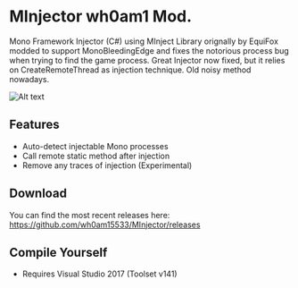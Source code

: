 # MInjector wh0am1 Mod.
Mono Framework Injector (C#) using MInject Library orignally by EquiFox modded to support MonoBleedingEdge and fixes the notorious process bug when trying to find the game process. Great Injector now fixed, but it relies on CreateRemoteThread as injection technique. Old noisy method nowadays.

![Alt text](https://i.imgur.com/sPwtb3s.png "MInjector")

## Features
- Auto-detect injectable Mono processes
- Call remote static method after injection
- Remove any traces of injection (Experimental)

## Download
You can find the most recent releases here: https://github.com/wh0am15533/MInjector/releases

## Compile Yourself
- Requires Visual Studio 2017 (Toolset v141)

